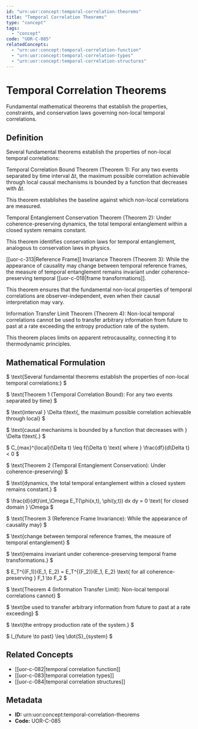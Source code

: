 ```yaml
---
id: "urn:uor:concept:temporal-correlation-theorems"
title: "Temporal Correlation Theorems"
type: "concept"
tags:
  - "concept"
code: "UOR-C-085"
relatedConcepts:
  - "urn:uor:concept:temporal-correlation-function"
  - "urn:uor:concept:temporal-correlation-types"
  - "urn:uor:concept:temporal-correlation-structures"
---
```


# Temporal Correlation Theorems

Fundamental mathematical theorems that establish the properties, constraints, and conservation laws governing non-local temporal correlations.

## Definition

Several fundamental theorems establish the properties of non-local temporal correlations:

Temporal Correlation Bound Theorem (Theorem 1): For any two events separated by time interval Δt, the maximum possible correlation achievable through local causal mechanisms is bounded by a function that decreases with Δt.

This theorem establishes the baseline against which non-local correlations are measured.

Temporal Entanglement Conservation Theorem (Theorem 2): Under coherence-preserving dynamics, the total temporal entanglement within a closed system remains constant.

This theorem identifies conservation laws for temporal entanglement, analogous to conservation laws in physics.

[[uor-c-313|Reference Frame]] Invariance Theorem (Theorem 3): While the appearance of causality may change between temporal reference frames, the measure of temporal entanglement remains invariant under coherence-preserving temporal [[uor-c-018|frame transformations]].

This theorem ensures that the fundamental non-local properties of temporal correlations are observer-independent, even when their causal interpretation may vary.

Information Transfer Limit Theorem (Theorem 4): Non-local temporal correlations cannot be used to transfer arbitrary information from future to past at a rate exceeding the entropy production rate of the system.

This theorem places limits on apparent retrocausality, connecting it to thermodynamic principles.

## Mathematical Formulation

$
\text{Several fundamental theorems establish the properties of non-local temporal correlations:}
$

$
\text{Theorem 1 (Temporal Correlation Bound): For any two events separated by time}
$

$
\text{interval } \Delta t\text{, the maximum possible correlation achievable through local}
$

$
\text{causal mechanisms is bounded by a function that decreases with } \Delta t\text{.}
$

$
C_{max}^{local}(\Delta t) \leq f(\Delta t) \text{ where } \frac{df}{d\Delta t} < 0
$

$
\text{Theorem 2 (Temporal Entanglement Conservation): Under coherence-preserving}
$

$
\text{dynamics, the total temporal entanglement within a closed system remains constant.}
$

$
\frac{d}{dt}\int_\Omega E_T(\phi(x,t), \phi(y,t)) dx dy = 0 \text{ for closed domain } \Omega
$

$
\text{Theorem 3 (Reference Frame Invariance): While the appearance of causality may}
$

$
\text{change between temporal reference frames, the measure of temporal entanglement}
$

$
\text{remains invariant under coherence-preserving temporal frame transformations.}
$

$
E_T^{(F_1)}(E_1, E_2) = E_T^{(F_2)}(E_1, E_2) \text{ for all coherence-preserving } F_1 \to F_2
$

$
\text{Theorem 4 (Information Transfer Limit): Non-local temporal correlations cannot}
$

$
\text{be used to transfer arbitrary information from future to past at a rate exceeding}
$

$
\text{the entropy production rate of the system.}
$

$
I_{future \to past} \leq \dot{S}_{system}
$

## Related Concepts

- [[uor-c-082|temporal correlation function]]
- [[uor-c-083|temporal correlation types]]
- [[uor-c-084|temporal correlation structures]]

## Metadata

- **ID:** urn:uor:concept:temporal-correlation-theorems
- **Code:** UOR-C-085
